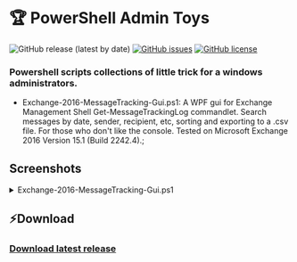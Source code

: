 # :trophy: PowerShell Admin Toys
![GitHub release (latest by date)](https://img.shields.io/github/v/release/Inestic/PowerShell-Admin-Toys?style=for-the-badge)
[![GitHub issues](https://img.shields.io/github/issues/Inestic/PowerShell-Admin-Toys?style=for-the-badge)](https://github.com/Inestic/PowerShell-Admin-Toys/issues)
[![GitHub license](https://img.shields.io/github/license/Inestic/PowerShell-Admin-Toys?style=for-the-badge)](https://github.com/Inestic/PowerShell-Admin-Toys/blob/main/LICENSE)
### Powershell scripts collections of little trick for a windows administrators.

- Exchange-2016-MessageTracking-Gui.ps1: A WPF gui for Exchange Management Shell Get-MessageTrackingLog commandlet. Search messages by date, sender, recipient, etc, sorting and exporting to a .csv file. For those who don't like the console. Tested on Microsoft Exchange 2016 Version 15.1 (Build 2242.4).;

## Screenshots
<details>
  <summary>Exchange-2016-MessageTracking-Gui.ps1</summary>
  
  ![Image](https://raw.githubusercontent.com/Inestic/scrn/main/screenshots/exchange-2016-message-tracking-gui-1.png)
  
  </details>

## :zap:Download
### [Download latest release](https://github.com/Inestic/PowerShell-Admin-Toys/releases/latest "Download latest release")
